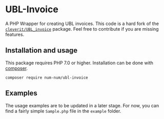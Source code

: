 # UBL-Invoice

A PHP Wrapper for creating UBL invoices. This code is a hard fork of the [`cleverit/UBL_invoice`](https://github.com/CleverIT/UBL_invoice) package. Feel free to contribute if you are missing features.

## Installation and usage

This package requires PHP 7.0 or higher. Installation can be done with [composer](https://www.getcomposer.org).

```
composer require num-num/ubl-invoice
```

## Examples

The usage examples are to be updated in a later stage. For now, you can find a fairly simple `Sample.php` file in the `example` folder.
